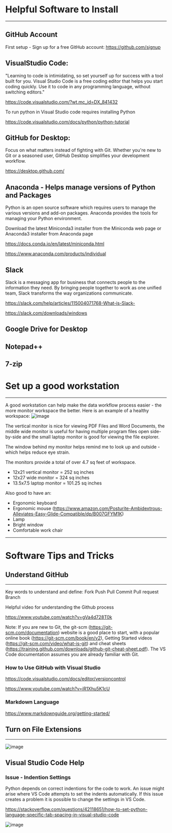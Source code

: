 # Helpful Software to Install
---
## GitHub Account
First setup - Sign up for a free GitHub account: https://github.com/signup 

## VisualStudio Code:
"Learning to code is intimidating, so set yourself up for success with a tool built for you. 
Visual Studio Code is a free coding editor that helps you start coding quickly. 
Use it to code in any programming language, without switching editors."

https://code.visualstudio.com/?wt.mc_id=DX_841432

To run python in Visual Studio code requires installing Python 

https://code.visualstudio.com/docs/python/python-tutorial

## GitHub for Desktop:
Focus on what matters instead of fighting with Git. 
Whether you're new to Git or a seasoned user, GitHub Desktop simplifies your development workflow.

https://desktop.github.com/

## Anaconda - Helps manage versions of Python and Packages
Python is an open source software which requires users to manage the various versions and add-on packages. Anaconda provides the tools for managing your Python environment.

Download the latest Miniconda3 installer from the Miniconda web page or Anaconda3 installer from Anaconda page

https://docs.conda.io/en/latest/miniconda.html

https://www.anaconda.com/products/individual

## Slack
Slack is a messaging app for business that connects people to the information they need. By bringing people together to work as one unified team, Slack transforms the way organizations communicate.

https://slack.com/help/articles/115004071768-What-is-Slack-

https://slack.com/downloads/windows

## Google Drive for Desktop

## Notepad++

## 7-zip

# Set up a good workstation
---
A good workstation can help make the data workflow process easier - the more monitor workspace the better. Here is an example of a healthy workspace:
![image](https://user-images.githubusercontent.com/5131566/151397786-08070788-2816-444f-a41d-5ba7806bd698.png)

The vertical monitor is nice for viewing PDF Files and Word Documents, the middle wide monitor is useful for having multiple program files open side-by-side and the small laptop monitor is good for viewing the file explorer. 

The window behind my monitor helps remind me to look up and outside - which helps reduce eye strain.

The monitors provide a total of over 4.7 sq feet of workspace.
- 12x21 vertical monitor = 252 sq inches
- 12x27 wide monitor = 324 sq inches
- 13.5x7.5 laptop monitor = 101.25 sq inches

Also good to have an:
- Ergonomic keyboard 
- Ergonomic mouse (https://www.amazon.com/Posturite-Ambidextrous-Alleviates-Easy-Glide-Compatible/dp/B007GFYM1K)
- Lamp
- Bright window
- Comfortable work chair


---
# Software Tips and Tricks
## Understand GitHub
---
Key words to understand and define:
Fork
Push
Pull
Commit
Pull request
Branch

Helpful video for understanding the Github process

https://www.youtube.com/watch?v=gVa4d728T0k

Note: If you are new to Git, the git-scm (https://git-scm.com/documentation) website is a good place to start, with a popular online book (https://git-scm.com/book/en/v2), 
Getting Started videos (https://git-scm.com/video/what-is-git) and cheat sheets (https://training.github.com/downloads/github-git-cheat-sheet.pdf). 
The VS Code documentation assumes you are already familiar with Git.

### How to Use GitHub with Visual Studio

https://code.visualstudio.com/docs/editor/versioncontrol

https://www.youtube.com/watch?v=iR1Xhu5K1cU

### Markdown Language

https://www.markdownguide.org/getting-started/

## Turn on File Extensions
---

![image](https://user-images.githubusercontent.com/5131566/150422462-fc33e914-9720-41fe-9fa2-c39eaaa30a7c.png)

## Visual Studio Code Help
### Issue - Indention Settings
Python depends on correct indentions for the code to work. An issue might arise where VS Code attempts to set the indents automatically. If this issue creates a problem it is possible to change the settings in VS Code.

https://stackoverflow.com/questions/42118651/how-to-set-python-language-specific-tab-spacing-in-visual-studio-code

![image](https://user-images.githubusercontent.com/5131566/151396820-197fc2ec-acad-4b2c-84e6-ea897e63cfed.png)


